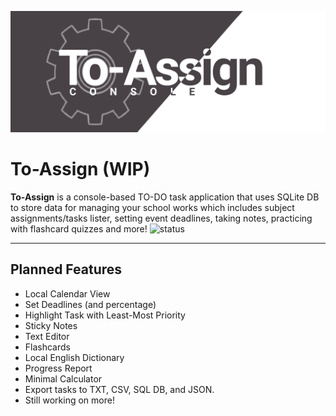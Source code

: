 ![Cover](https://github.com/vonnogadas/To-Assign/blob/fd299e298889ec4d61fdae39c5839d0c929ebd87/res/Untitled140.png)



# To-Assign (WIP)
**To-Assign** is a console-based TO-DO task application that uses SQLite DB to store data for managing your school works which includes subject assignments/tasks lister, setting event deadlines, taking notes, practicing with flashcard quizzes and more!
![status](https://img.shields.io/badge/status-work--in--progress-red)


---


## Planned Features
- Local Calendar View
- Set Deadlines (and percentage)
- Highlight Task with Least-Most Priority
- Sticky Notes
- Text Editor
- Flashcards
- Local English Dictionary 
- Progress Report
- Minimal Calculator
- Export tasks to TXT, CSV, SQL DB, and JSON.
- Still working on more!
